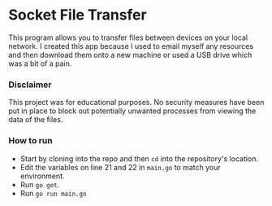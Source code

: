 # Socket File Transfer

This program allows you to transfer files between devices on your local network. I created this app because I used to email myself any resources and then download them onto a new machine or used a USB drive which was a bit of a pain.

### Disclaimer
This project was for educational purposes. No security measures have been put in place to block out potentially unwanted processes from viewing the data of the files.

### How to run

* Start by cloning into the repo and then `cd` into the repository's location.
* Edit the variables on line 21 and 22 in `main.go` to match your environment.
* Run `go get`.
* Run `go run main.go`
